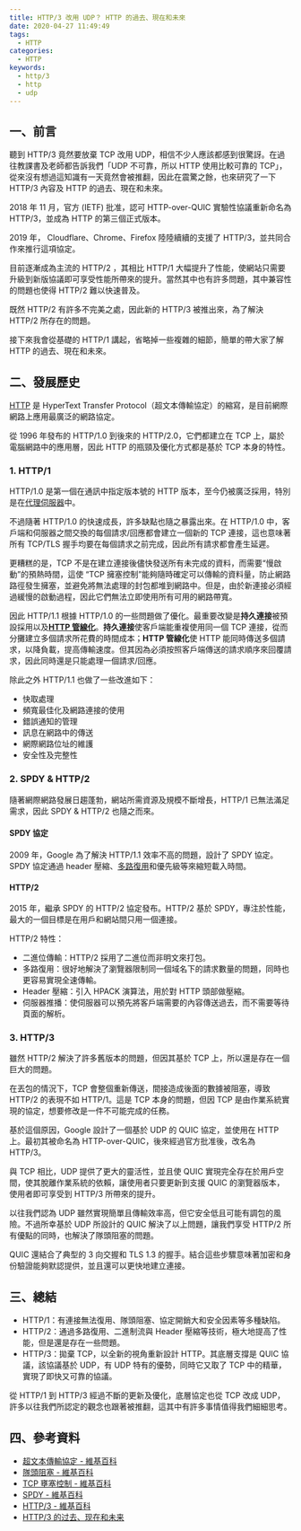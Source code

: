 ```yaml
---
title: HTTP/3 改用 UDP？ HTTP 的過去、現在和未來
date: 2020-04-27 11:49:49
tags:
  - HTTP
categories: 
  - HTTP
keywords:
  - http/3
  - http
  - udp
---
```


## 一、前言

聽到 HTTP/3 竟然要放棄 TCP 改用 UDP，相信不少人應該都感到很驚訝。在過往教課書及老師都告訴我們「UDP 不可靠，所以 HTTP 使用比較可靠的 TCP」，從來沒有想過這知識有一天竟然會被推翻，因此在震驚之餘，也來研究了一下 HTTP/3 內容及 HTTP 的過去、現在和未來。

<!--more-->

2018 年 11 月，官方 (IETF) 批准，認可 HTTP-over-QUIC 實驗性協議重新命名為 HTTP/3，並成為 HTTP 的第三個正式版本。

2019 年， Cloudflare、Chrome、Firefox 陸陸續續的支援了 HTTP/3，並共同合作來推行這項協定。

目前逐漸成為主流的 HTTP/2 ，其相比 HTTP/1 大幅提升了性能，使網站只需要升級到新版協議即可享受性能所帶來的提升。當然其中也有許多問題，其中兼容性的問題也使得 HTTP/2 難以快速普及。

既然 HTTP/2 有許多不完美之處，因此新的 HTTP/3 被推出來，為了解決 HTTP/2 所存在的問題。

接下來我會從基礎的 HTTP/1 講起，省略掉一些複雜的細節，簡單的帶大家了解 HTTP 的過去、現在和未來。

## 二、發展歷史

[HTTP](https://zh.wikipedia.org/zh-tw/超文本传输协议) 是 HyperText Transfer Protocol（超文本傳輸協定）的縮寫，是目前網際網路上應用最廣泛的網路協定。

從 1996 年發布的 HTTP/1.0 到後來的 HTTP/2.0，它們都建立在 TCP 上，屬於電腦網路中的應用層，因此 HTTP 的瓶頸及優化方式都是基於 TCP 本身的特性。

### 1. HTTP/1

HTTP/1.0 是第一個在通訊中指定版本號的 HTTP 版本，至今仍被廣泛採用，特別是在[代理伺服器](https://zh.wikipedia.org/wiki/代理服务器)中。

不過隨著 HTTP/1.0 的快速成長，許多缺點也隨之暴露出來。在 HTTP/1.0 中，客戶端和伺服器之間交換的每個請求/回應都會建立一個新的 TCP 連接，這也意味著所有 TCP/TLS 握手均要在每個請求之前完成，因此所有請求都會產生延遲。

更糟糕的是，TCP 不是在建立連接後儘快發送所有未完成的資料，而需要“慢啟動”的預熱時間，這使 “TCP 擁塞控制”能夠隨時確定可以傳輸的資料量，防止網路路徑發生擁塞，並避免將無法處理的封包都堆到網路中。但是，由於新連接必須經過緩慢的啟動過程，因此它們無法立即使用所有可用的網路帶寬。

因此 HTTP/1.1 根據 HTTP/1.0 的一些問題做了優化。最重要改變是**持久連接**被預設採用以及[**HTTP 管線化**](https://zh.wikipedia.org/wiki/HTTP%E7%AE%A1%E7%BA%BF%E5%8C%96)。**持久連接**使客戶端能重複使用同一個 TCP 連接，從而分攤建立多個請求所花費的時間成本；**HTTP 管線化**使 HTTP 能同時傳送多個請求，以降負載，提高傳輸速度。但其因為必須按照客戶端傳送的請求順序來回覆請求，因此同時還是只能處理一個請求/回應。

除此之外 HTTP/1.1 也做了一些改進如下：
- 快取處理
- 頻寬最佳化及網路連接的使用
- 錯誤通知的管理
- 訊息在網路中的傳送
- 網際網路位址的維護
- 安全性及完整性

###  2. SPDY & HTTP/2

隨著網際網路發展日趨蓬勃，網站所需資源及規模不斷增長，HTTP/1 已無法滿足需求，因此 SPDY & HTTP/2 也隨之而來。 

#### SPDY 協定

2009 年，Google 為了解決 HTTP/1.1 效率不高的問題，設計了 SPDY 協定。SPDY 協定通過 header 壓縮、[多路復用](https://zh.wikipedia.org/wiki/多路复用)和優先級等來縮短載入時間。

#### HTTP/2

2015 年，繼承 SPDY 的 HTTP/2 協定發布。HTTP/2 基於 SPDY，專注於性能，最大的一個目標是在用戶和網站間只用一個連接。

HTTP/2 特性：
- 二進位傳輸：HTTP/2 採用了二進位而非明文來打包。
- 多路復用：很好地解決了瀏覽器限制同一個域名下的請求數量的問題，同時也更容易實現全速傳輸。
- Header 壓縮：引入 HPACK 演算法，用於對 HTTP 頭部做壓縮。
- 伺服器推播：使伺服器可以預先將客戶端需要的內容傳送過去，而不需要等待頁面的解析。

### 3. HTTP/3

雖然 HTTP/2 解決了許多舊版本的問題，但因其基於 TCP 上，所以還是存在一個巨大的問題。

在丟包的情況下，TCP 會整個重新傳送，間接造成後面的數據被阻塞，導致 HTTP/2 的表現不如 HTTP/1。這是 TCP 本身的問題，但因 TCP 是由作業系統實現的協定，想要修改是一件不可能完成的任務。

基於這個原因，Google 設計了一個基於 UDP 的 QUIC 協定，並使用在 HTTP 上。最初其被命名為 HTTP-over-QUIC，後來經過官方批准後，改名為 HTTP/3。

與 TCP 相比，UDP 提供了更大的靈活性，並且使 QUIC 實現完全存在於用戶空間，使其脫離作業系統的依賴，讓使用者只要更新到支援 QUIC 的瀏覽器版本，使用者即可享受到 HTTP/3 所帶來的提升。

以往我們認為 UDP 雖然實現簡單且傳輸效率高，但它安全低且可能有調包的風險。不過所幸基於 UDP 所設計的 QUIC 解決了以上問題，讓我們享受 HTTP/2 所有優點的同時，也解決了隊頭阻塞的問題。

QUIC 還結合了典型的 3 向交握和 TLS 1.3 的握手。結合這些步驟意味著加密和身份驗證能夠默認提供，並且還可以更快地建立連接。

## 三、總結

- HTTP/1：有連接無法復用、隊頭阻塞、協定開銷大和安全因素等多種缺陷。
- HTTP/2：通過多路復用、二進制流與 Header 壓縮等技術，極大地提高了性能，但是還是存在一些問題。
- HTTP/3：拋棄 TCP，以全新的視角重新設計 HTTP。其底層支撐是 QUIC 協議，該協議基於 UDP，有 UDP 特有的優勢，同時它又取了 TCP 中的精華，實現了即快又可靠的協議。

從 HTTP/1 到 HTTP/3 經過不斷的更新及優化，底層協定也從 TCP 改成 UDP，許多以往我們所認定的觀念也跟著被推翻，這其中有許多事情值得我們細細思考。

## 四、參考資料

- [超文本傳輸協定 - 維基百科]([https://zh.wikipedia.org/zh-tw/%E8%B6%85%E6%96%87%E6%9C%AC%E4%BC%A0%E8%BE%93%E5%8D%8F%E8%AE%AE#HTTP/0.9](https://zh.wikipedia.org/zh-tw/超文本传输协议#HTTP/0.9))
- [隊頭阻塞 - 維基百科]([https://zh.wikipedia.org/wiki/%E9%98%9F%E5%A4%B4%E9%98%BB%E5%A1%9E](https://zh.wikipedia.org/wiki/队头阻塞))
- [TCP 壅塞控制 - 維基百科]([https://zh.wikipedia.org/zh-tw/TCP%E6%8B%A5%E5%A1%9E%E6%8E%A7%E5%88%B6](https://zh.wikipedia.org/zh-tw/TCP拥塞控制))
- [SPDY - 維基百科](https://zh.wikipedia.org/zh-tw/SPDY)
- [HTTP/3 - 維基百科](https://zh.wikipedia.org/zh-tw/HTTP/3)
- [HTTP/3 的过去、现在和未来](https://www.infoq.cn/article/x80uOvcRyxVYw3KVusUm)